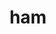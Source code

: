 ---
category: 3-letters
denotation: null
name: ham
reference_link: https://www.etymonline.com/word/ham
root_language: null
root_name: null
title: ham
type: free
word_sums:
- respelling: ham
  sum: 'Ham + '
---